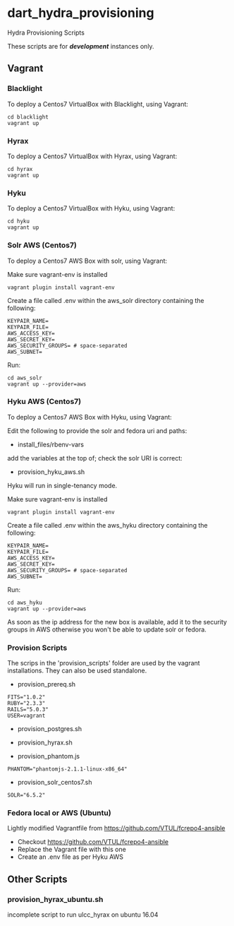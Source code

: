 # dart_hydra_provisioning
Hydra Provisioning Scripts

These scripts are for **_development_** instances only.

## Vagrant

### Blacklight

To deploy a Centos7 VirtualBox with Blacklight, using Vagrant:

```
cd blacklight
vagrant up
```

### Hyrax

To deploy a Centos7 VirtualBox with Hyrax, using Vagrant:

```
cd hyrax
vagrant up
```

### Hyku

To deploy a Centos7 VirtualBox with Hyku, using Vagrant:

```
cd hyku
vagrant up
```

### Solr AWS (Centos7)

To deploy a Centos7 AWS Box with solr, using Vagrant:

Make sure vagrant-env is installed

```
vagrant plugin install vagrant-env
```

Create a file called .env within the aws_solr directory containing the following:

```
KEYPAIR_NAME=
KEYPAIR_FILE=
AWS_ACCESS_KEY=
AWS_SECRET_KEY=
AWS_SECURITY_GROUPS= # space-separated
AWS_SUBNET=
```

Run:

```
cd aws_solr
vagrant up --provider=aws
```

### Hyku AWS (Centos7)

To deploy a Centos7 AWS Box with Hyku, using Vagrant:

Edit the following to provide the solr and fedora uri and paths:

* install_files/rbenv-vars

add the variables at the top of; check the solr URI is correct:

* provision_hyku_aws.sh

Hyku will run in single-tenancy mode.

Make sure vagrant-env is installed

```
vagrant plugin install vagrant-env
```

Create a file called .env within the aws_hyku directory containing the following:

```
KEYPAIR_NAME=
KEYPAIR_FILE=
AWS_ACCESS_KEY=
AWS_SECRET_KEY=
AWS_SECURITY_GROUPS= # space-separated
AWS_SUBNET=
```

Run:

```
cd aws_hyku
vagrant up --provider=aws
```

As soon as the ip address for the new box is available, add it to the security groups in AWS otherwise you won't be able to update solr or fedora.

### Provision Scripts

The scrips in the 'provision_scripts' folder are used by the vagrant installations. They can also be used standalone.

* provision_prereq.sh

```
FITS="1.0.2"
RUBY="2.3.3"
RAILS="5.0.3"
USER=vagrant
```

* provision_postgres.sh

* provision_hyrax.sh

* provision_phantom.js

```
PHANTOM="phantomjs-2.1.1-linux-x86_64"
```

* provision_solr_centos7.sh

```
SOLR="6.5.2"
```

### Fedora local or AWS (Ubuntu)

Lightly modified Vagrantfile from https://github.com/VTUL/fcrepo4-ansible

* Checkout https://github.com/VTUL/fcrepo4-ansible
* Replace the Vagrant file with this one
* Create an .env file as per Hyku AWS

## Other Scripts

### provision_hyrax_ubuntu.sh 

incomplete script to run ulcc_hyrax on ubuntu 16.04


